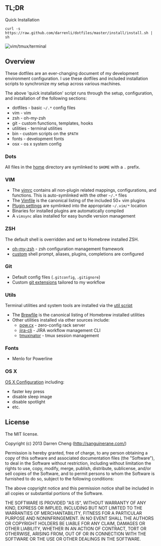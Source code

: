 ## TL;DR

Quick Installation

    curl -s https://raw.github.com/darrenli/dotfiles/master/install/install.sh | sh

![vim/tmux/terminal](https://raw.githubusercontent.com/drn/dotfiles/master/screenshots/tmux-vim.png)

## Overview

These dotfiles are an ever-changing document of my development environment
configuration. I use these dotfiles and included installation scripts to
synchronize my setup across various machines.

The above 'quick installation' script runs through the setup, configuration,
and installation of the following sections:

  * dotfiles - basic `~/.*` config files
  * vim - vim
  * zsh - oh-my-zsh
  * git - custom functions, templates, hooks
  * utilities - terminal utilities
  * bin - custom scripts on the `$PATH`
  * fonts - development fonts
  * osx - os x system config

### Dots

All files in the [home](https://github.com/darrenli/dotfiles/tree/master/home)
directory are symlinked to `$HOME` with a `.` prefix.

### VIM

  * The [vimrc](https://github.com/darrenli/dotfiles/blob/master/home/vimrc)
    contains all non-plugin related mappings, configurations, and functions.
    This is auto-symlinked with the other `~/.*` files
  * The [Vimfile](https://github.com/darrenli/dotfiles/blob/master/Vimfile)
    is the canonical listing of the included 50+ vim plugins
  * [Plugin settings](https://github.com/darrenli/dotfiles/tree/master/vim/plugin/settings)
    are symlinked into the appropriate `~/.vim/*` location
  * Binaries for installed plugins are automatically compiled
  * A `vimsync` alias installed for easy bundle version management

### ZSH

The default shell is overridden and set to Homebrew installed ZSH.

  * [oh-my-zsh](https://github.com/robbyrussell/oh-my-zsh) - zsh configuration management framework
  * [custom](https://github.com/darrenli/dotfiles/tree/master/zsh) shell prompt,
    aliases, plugins, completions are configured

### Git

  * Default config files (`.gitconfig`, `.gitignore`)
  * Custom [git extensions](https://github.com/darrenli/dotfiles/tree/master/git/functions)
    tailored to my workflow

### Utils

Terminal utilities and system tools are installed via the
[util script](https://github.com/darrenli/dotfiles/blob/master/install/utils.sh)

  * The [Brewfile](https://github.com/darrenli/dotfiles/blob/master/Brewfile)
    is the canonical listing of Homebrew installed utilities
  * Other utilities installed via other sources include:
    * [pow.cx](http://pow.cx) - zero-config rack server
    * [jira-cli](http://rubygems.org/gems/jira-cli) - JIRA workflow management
      CLI
    * [tmuxinator](https://github.com/tmuxinator/tmuxinator) - tmux session
      management

### Fonts

  * Menlo for Powerline

### OS X

[OS X Configuration](https://github.com/darrenli/dotfiles/blob/master/install/osx.sh)
including:

  * faster key press
  * disable sleep image
  * disable spotlight
  * etc.

## License

The MIT license.

Copyright (c) 2013 Darren Cheng (http://sanguinerane.com/)

Permission is hereby granted, free of charge, to any person obtaining a copy
of this software and associated documentation files (the "Software"), to deal
in the Software without restriction, including without limitation the rights
to use, copy, modify, merge, publish, distribute, sublicense, and/or sell
copies of the Software, and to permit persons to whom the Software is furnished
to do so, subject to the following conditions:

The above copyright notice and this permission notice shall be included in all
copies or substantial portions of the Software.

THE SOFTWARE IS PROVIDED "AS IS", WITHOUT WARRANTY OF ANY KIND, EXPRESS OR
IMPLIED, INCLUDING BUT NOT LIMITED TO THE WARRANTIES OF MERCHANTABILITY,
FITNESS FOR A PARTICULAR PURPOSE AND NONINFRINGEMENT. IN NO EVENT SHALL THE
AUTHORS OR COPYRIGHT HOLDERS BE LIABLE FOR ANY CLAIM, DAMAGES OR OTHER
LIABILITY, WHETHER IN AN ACTION OF CONTRACT, TORT OR OTHERWISE, ARISING FROM,
OUT OF OR IN CONNECTION WITH THE SOFTWARE OR THE USE OR OTHER DEALINGS IN THE
SOFTWARE.
